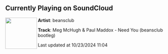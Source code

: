 ## Currently Playing on SoundCloud

[<img align="left" width="100" src="https://i1.sndcdn.com/artworks-ieStCKwlr3MMg3PW-Qyws3Q-t500x500.jpg">](https://soundcloud.com/beansclub/needyoubeansclubbootleg)

**Artist**: beansclub 

**Track**: Meg McHugh & Paul Maddox - Need You (beansclub bootleg)

Last updated at 10/23/2024 11:04
